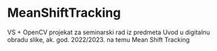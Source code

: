 # MeanShiftTracking
VS + OpenCV projekat za seminarski rad iz predmeta Uvod u digitalnu obradu slike, ak. god. 2022/2023. na temu Mean Shift Tracking
